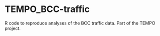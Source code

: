 # TEMPO_BCC-traffic
R code to reproduce analyses of the BCC traffic data. Part of the TEMPO project.
